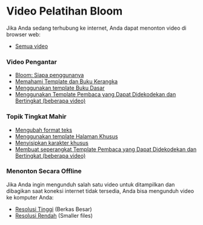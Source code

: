 # Video Pelatihan Bloom

Jika Anda sedang terhubung ke internet, Anda dapat menonton video di browser web:

- [Semua video](http://tiny.cc/bloomVimeo)

### Video Pengantar

- [Bloom: Siapa penggunanya](https://vimeo.com/114043219)
- [Memahami Template dan Buku Kerangka](https://vimeo.com/114024308)
- [Menggunakan template Buku Dasar](https://vimeo.com/112825489)
- [Menggunakan Template Pembaca yang Dapat Didekodekan dan Bertingkat (beberapa video)](http://tiny.cc/usingBloomReaderTemplates)

### Topik Tingkat Mahir

- [Mengubah format teks](https://vimeo.com/117820891)
- [Menggunakan template Halaman Khusus](https://vimeo.com/116868148)
- [Menyisipkan karakter khusus](https://vimeo.com/117927599)
- [Membuat seperangkat Template Pembaca yang Dapat Didekodekan dan Bertingkat (beberapa video)](http://tiny.cc/8vbwux)

### Menonton Secara Offline

Jika Anda ingin mengunduh salah satu video untuk ditampilkan dan dibagikan saat koneksi internet tidak tersedia, Anda bisa mengunduh video ke komputer Anda:

- [Resolusi Tinggi](http://tiny.cc/bloomHDVideos) (Berkas Besar)
- [Resolusi Rendah](http://tiny.cc/bloomSDVideos) (Smaller files)
